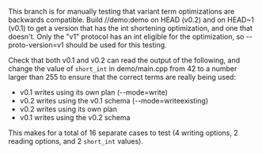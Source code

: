 This branch is for manually testing that variant term optimizations are
backwards compatible. Build //demo:demo on HEAD (v0.2) and on HEAD~1
(v0.1) to get a version that has the int shortening optimization, and
one that doesn't. Only the "v1" protocol has an int eligible for the
optimization, so --proto-version=v1 should be used for this testing.

Check that both v0.1 and v0.2 can read the output of the following, and
change the value of `short_int` in demo/main.cpp from 42 to a number
larger than 255 to ensure that the correct terms are really being used:
* v0.1 writes using its own plan (--mode=write)
* v0.2 writes using the v0.1 schema (--mode=writeexisting)
* v0.2 writes using its own plan
* v0.1 writes using the v0.2 schema

This makes for a total of 16 separate cases to test (4 writing options,
2 reading options, and 2 `short_int` values).
